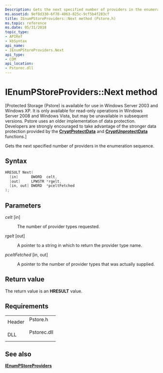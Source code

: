 ```yaml
---
Description: Gets the next specified number of providers in the enumeration sequence.
ms.assetid: 9ef8d330-6f78-4063-825c-9cf5b4f283cf
title: IEnumPStoreProviders::Next method (Pstore.h)
ms.topic: reference
ms.date: 05/31/2018
topic_type: 
- APIRef
- kbSyntax
api_name: 
- IEnumPStoreProviders.Next
api_type: 
- COM
api_location: 
- Pstorec.dll
---
```


# IEnumPStoreProviders::Next method

\[Protected Storage (Pstore) is available for use in Windows Server 2003 and Windows XP. It is only available for read-only operations in Windows Server 2008 and Windows Vista, but may be unavailable in subsequent versions. Pstore uses an older implementation of data protection. Developers are strongly encouraged to take advantage of the stronger data protection provided by the [**CryptProtectData**](https://msdn.microsoft.com/library/Aa380261(v=VS.85).aspx) and [**CryptUnprotectData**](https://msdn.microsoft.com/library/Aa380882(v=VS.85).aspx) functions.\]

Gets the next specified number of providers in the enumeration sequence.

## Syntax


```C++
HRESULT Next(
  [in]      DWORD  celt,
  [out]     LPWSTR *rgelt,
  [in, out] DWORD  *pceltFetched
);
```



## Parameters

<dl> <dt>

*celt* \[in\]
</dt> <dd>

The number of provider types requested.

</dd> <dt>

*rgelt* \[out\]
</dt> <dd>

A pointer to a string in which to return the provider type name.

</dd> <dt>

*pceltFetched* \[in, out\]
</dt> <dd>

A pointer to the number of provider types that was actually supplied.

</dd> </dl>

## Return value

The return value is an **HRESULT** value.

## Requirements



|                   |                                                                                        |
|-------------------|----------------------------------------------------------------------------------------|
| Header<br/> | <dl> <dt>Pstore.h</dt> </dl>    |
| DLL<br/>    | <dl> <dt>Pstorec.dll</dt> </dl> |



## See also

<dl> <dt>

[**IEnumPStoreProviders**](ienumpstoreproviders.md)
</dt> </dl>

 

 




